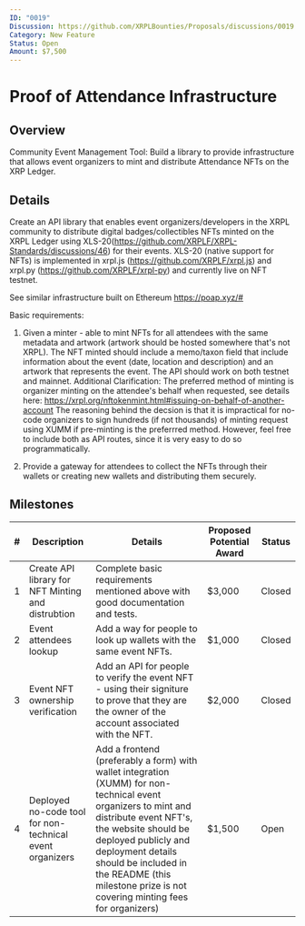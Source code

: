 ```yaml
---
ID: "0019"
Discussion: https://github.com/XRPLBounties/Proposals/discussions/0019
Category: New Feature
Status: Open
Amount: $7,500
---
```


# Proof of Attendance Infrastructure

## Overview

Community Event Management Tool: Build a library to provide infrastructure that allows event organizers to mint and distribute Attendance NFTs on the XRP Ledger.

## Details

Create an API library that enables event organizers/developers in the XRPL community to distribute digital badges/collectibles NFTs minted on the XRPL Ledger using XLS-20(https://github.com/XRPLF/XRPL-Standards/discussions/46) for their events.
XLS-20 (native support for NFTs) is implemented in xrpl.js (https://github.com/XRPLF/xrpl.js) and xrpl.py (https://github.com/XRPLF/xrpl-py) and currently live on NFT testnet.

See similar infrastructure built on Ethereum https://poap.xyz/#

Basic requirements:

1. Given a minter - able to mint NFTs for all attendees with the same metadata and artwork (artwork should be hosted somewhere that's not XRPL).
   The NFT minted should include a memo/taxon field that include information about the event (date, location and description) and an artwork that represents the event. The API should work on both testnet and mainnet. 
   Additional Clarification: 
   The preferred method of minting is organizer minting on the attendee's behalf when requested, see details here: https://xrpl.org/nftokenmint.html#issuing-on-behalf-of-another-account
   The reasoning behind the decsion is that it is impractical for no-code organizers to sign hundreds (if not thousands) of minting request using XUMM if pre-minting is the preferrred method. However, feel free to include both as API routes, since it is very easy to do so programmatically. 

2. Provide a gateway for attendees to collect the NFTs through their wallets or creating new wallets and distributing them securely.



## Milestones

| #   | Description                                        | Details                                                                                                                                        | Proposed Potential Award | Status |
| --- | -------------------------------------------------- | ---------------------------------------------------------------------------------------------------------------------------------------------- | ------------------------ | --------- |
| 1   | Create API library for NFT Minting and distrubtion | Complete basic requirements mentioned above with good documentation and tests.                                                                 | $3,000                   | Closed |
| 2   | Event attendees lookup                             | Add a way for people to look up wallets with the same event NFTs.                                                                              | $1,000                   | Closed |
| 3   | Event NFT ownership verification                   | Add an API for people to verify the event NFT - using their signiture to prove that they are the owner of the account associated with the NFT. | $2,000                   | Closed |
| 4  | Deployed no-code tool for non-technical event organizers                   | Add a frontend (preferably a form) with wallet integration (XUMM) for non-technical event organizers to mint and distribute event NFT's, the website should be deployed publicly and deployment details should be included in the README (this milestone prize is not covering minting fees for organizers) | $1,500                   | Open |

[^1]: In review means we have a received a submission for this milestone which is still in consideration, but we are providing feedback to. This does not mean they will necessary be awarded the milestone, but they do have existing work.
